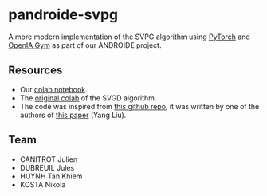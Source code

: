 # pandroide-svpg

A more modern implementation of the SVPG algorithm using [PyTorch](https://pytorch.org/) and [OpenIA Gym](https://gym.openai.com/) as part of our ANDROIDE project.

## Resources
- Our [colab notebook](https://colab.research.google.com/drive/15Kv6SnBmB3NXLfmZnPS88TnpEqXGDLvZ#scrollTo=SqNaC7QC_GwF).
- The [original colab](https://colab.research.google.com/drive/1foozXbDd4YNYuYKdjwFIcwiUnIaR7-Or?usp=sharing#scrollTo=SqNaC7QC_GwF) of the SVGD algorithm.
- The code was inspired from [this github repo](https://github.com/largelymfs/svpg_REINFORCE), it was written by one of the authors of [this paper](https://arxiv.org/pdf/1704.02399.pdf) (Yang Liu).

## Team
- CANITROT Julien
- DUBREUIL Jules
- HUYNH Tan Khiem
- KOSTA Nikola
